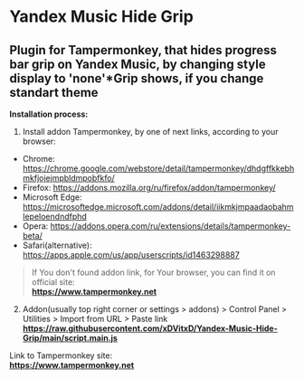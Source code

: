 # Yandex Music Hide Grip
## Plugin for Tampermonkey, that hides progress bar grip on Yandex Music, by changing style display to 'none'\*Grip shows, if you change standart theme
 **Installation process:**
 1. Install addon Tampermonkey, by one of next links, according to your browser:
 * Chrome: https://chrome.google.com/webstore/detail/tampermonkey/dhdgffkkebhmkfjojejmpbldmpobfkfo/
 * Firefox: https://addons.mozilla.org/ru/firefox/addon/tampermonkey/
 * Microsoft Edge: https://microsoftedge.microsoft.com/addons/detail/iikmkjmpaadaobahmlepeloendndfphd
 * Opera: https://addons.opera.com/ru/extensions/details/tampermonkey-beta/
 * Safari(alternative): https://apps.apple.com/us/app/userscripts/id1463298887
 >If You don't found addon link, for Your browser, you can find it on official site:\
 **https://www.tampermonkey.net**
 2. Addon(usually top right corner or settings > addons) > Control Panel > Utilities > Import from URL > Paste link
 **https://raw.githubusercontent.com/xDVitxD/Yandex-Music-Hide-Grip/main/script.main.js**

Link to Tampermonkey site:\
**https://www.tampermonkey.net**
